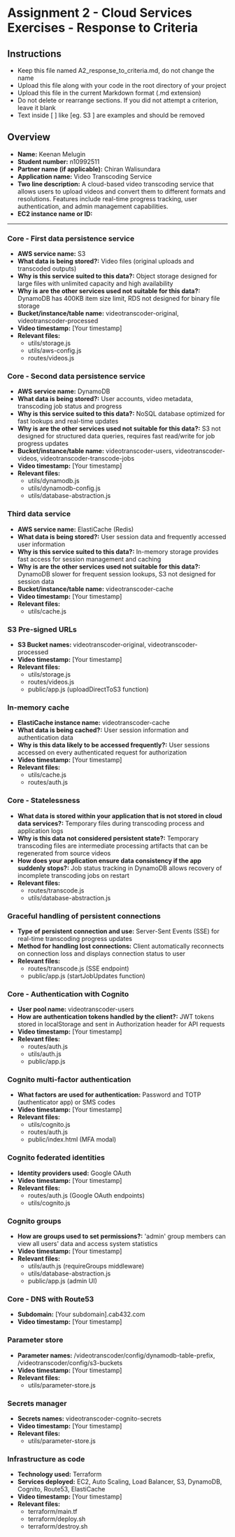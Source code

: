 Assignment 2 - Cloud Services Exercises - Response to Criteria
================================================

Instructions
------------------------------------------------
- Keep this file named A2_response_to_criteria.md, do not change the name
- Upload this file along with your code in the root directory of your project
- Upload this file in the current Markdown format (.md extension)
- Do not delete or rearrange sections.  If you did not attempt a criterion, leave it blank
- Text inside [ ] like [eg. S3 ] are examples and should be removed


Overview
------------------------------------------------

- **Name:** Keenan Melugin
- **Student number:** n10992511
- **Partner name (if applicable):** Chiran Walisundara
- **Application name:** Video Transcoding Service
- **Two line description:** A cloud-based video transcoding service that allows users to upload videos and convert them to different formats and resolutions. Features include real-time progress tracking, user authentication, and admin management capabilities.
- **EC2 instance name or ID:** 

------------------------------------------------

### Core - First data persistence service

- **AWS service name:** S3
- **What data is being stored?:** Video files (original uploads and transcoded outputs)
- **Why is this service suited to this data?:** Object storage designed for large files with unlimited capacity and high availability
- **Why is are the other services used not suitable for this data?:** DynamoDB has 400KB item size limit, RDS not designed for binary file storage
- **Bucket/instance/table name:** videotranscoder-original, videotranscoder-processed
- **Video timestamp:** [Your timestamp]
- **Relevant files:**
    - utils/storage.js
    - utils/aws-config.js
    - routes/videos.js

### Core - Second data persistence service

- **AWS service name:** DynamoDB
- **What data is being stored?:** User accounts, video metadata, transcoding job status and progress
- **Why is this service suited to this data?:** NoSQL database optimized for fast lookups and real-time updates
- **Why is are the other services used not suitable for this data?:** S3 not designed for structured data queries, requires fast read/write for job progress updates
- **Bucket/instance/table name:** videotranscoder-users, videotranscoder-videos, videotranscoder-transcode-jobs
- **Video timestamp:** [Your timestamp]
- **Relevant files:**
    - utils/dynamodb.js
    - utils/dynamodb-config.js
    - utils/database-abstraction.js

### Third data service

- **AWS service name:** ElastiCache (Redis)
- **What data is being stored?:** User session data and frequently accessed user information
- **Why is this service suited to this data?:** In-memory storage provides fast access for session management and caching
- **Why is are the other services used not suitable for this data?:** DynamoDB slower for frequent session lookups, S3 not designed for session data
- **Bucket/instance/table name:** videotranscoder-cache
- **Video timestamp:** [Your timestamp]
- **Relevant files:**
    - utils/cache.js

### S3 Pre-signed URLs

- **S3 Bucket names:** videotranscoder-original, videotranscoder-processed
- **Video timestamp:** [Your timestamp]
- **Relevant files:**
    - utils/storage.js
    - routes/videos.js
    - public/app.js (uploadDirectToS3 function)

### In-memory cache

- **ElastiCache instance name:** videotranscoder-cache
- **What data is being cached?:** User session information and authentication data
- **Why is this data likely to be accessed frequently?:** User sessions accessed on every authenticated request for authorization
- **Video timestamp:** [Your timestamp]
- **Relevant files:**
    - utils/cache.js
    - routes/auth.js

### Core - Statelessness

- **What data is stored within your application that is not stored in cloud data services?:** Temporary files during transcoding process and application logs
- **Why is this data not considered persistent state?:** Temporary transcoding files are intermediate processing artifacts that can be regenerated from source videos
- **How does your application ensure data consistency if the app suddenly stops?:** Job status tracking in DynamoDB allows recovery of incomplete transcoding jobs on restart
- **Relevant files:**
    - routes/transcode.js
    - utils/database-abstraction.js

### Graceful handling of persistent connections

- **Type of persistent connection and use:** Server-Sent Events (SSE) for real-time transcoding progress updates
- **Method for handling lost connections:** Client automatically reconnects on connection loss and displays connection status to user
- **Relevant files:**
    - routes/transcode.js (SSE endpoint)
    - public/app.js (startJobUpdates function)

### Core - Authentication with Cognito

- **User pool name:** videotranscoder-users
- **How are authentication tokens handled by the client?:** JWT tokens stored in localStorage and sent in Authorization header for API requests
- **Video timestamp:** [Your timestamp]
- **Relevant files:**
    - routes/auth.js
    - utils/auth.js
    - public/app.js

### Cognito multi-factor authentication

- **What factors are used for authentication:** Password and TOTP (authenticator app) or SMS codes
- **Video timestamp:** [Your timestamp]
- **Relevant files:**
    - utils/cognito.js
    - routes/auth.js
    - public/index.html (MFA modal)

### Cognito federated identities

- **Identity providers used:** Google OAuth
- **Video timestamp:** [Your timestamp]
- **Relevant files:**
    - routes/auth.js (Google OAuth endpoints)
    - utils/cognito.js

### Cognito groups

- **How are groups used to set permissions?:** 'admin' group members can view all users' data and access system statistics
- **Video timestamp:** [Your timestamp]
- **Relevant files:**
    - utils/auth.js (requireGroups middleware)
    - utils/database-abstraction.js
    - public/app.js (admin UI)

### Core - DNS with Route53

- **Subdomain:** [Your subdomain].cab432.com
- **Video timestamp:** [Your timestamp]

### Parameter store

- **Parameter names:** /videotranscoder/config/dynamodb-table-prefix, /videotranscoder/config/s3-buckets
- **Video timestamp:** [Your timestamp]
- **Relevant files:**
    - utils/parameter-store.js

### Secrets manager

- **Secrets names:** videotranscoder-cognito-secrets
- **Video timestamp:** [Your timestamp]
- **Relevant files:**
    - utils/parameter-store.js

### Infrastructure as code

- **Technology used:** Terraform
- **Services deployed:** EC2, Auto Scaling, Load Balancer, S3, DynamoDB, Cognito, Route53, ElastiCache
- **Video timestamp:** [Your timestamp]
- **Relevant files:**
    - terraform/main.tf
    - terraform/deploy.sh
    - terraform/destroy.sh
